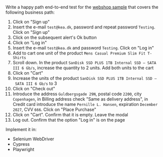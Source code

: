Write a happy path end-to-end test for the [webshop sample](https://github.com/arturomorarioja/js_webshop) that covers the following business path:

1. Click on "Sign up"
2. Insert the e-mail `test@kea.dk`, password and repeat password `Testing`. Click on "Sign up"
3. Click on the subsequent alert's Ok button
4. Click on "Log in"
5. Insert the e-mail `test@kea.dk` and password `Testing`. Click on "Log in"
6. Add to cart one unit of the product `Mens Casual Premium Slim Fit T-Shirts`
7. Scroll down. In the product `SanDisk SSD PLUS 1TB Internal SSD – SATA III 6 Gb/s`, increase the quantity to 2 units. Add both units to the cart
8. Click on "Cart"
9. Increase the units of the product `SanDisk SSD PLUS 1TB Internal SSD – SATA III 6 Gb/s` to 3
10. Click on "Check out"
11. Introduce the address `Guldbergsgade 29N`, postal code `2200`, city `Copenhagen`, in Billing address check "Same as delivery address", in Credit card introduce the name `Pernille L. Hansen`, expiration `December 2027`, CVV `666`. Click on "Place Purchase"
12. Click on "Cart". Confirm that it is empty. Leave the modal
13. Log out. Confirm that the option "Log in" is on the page

Implement it in:
- Selenium WebDriver
- Cypress
- Playwright
